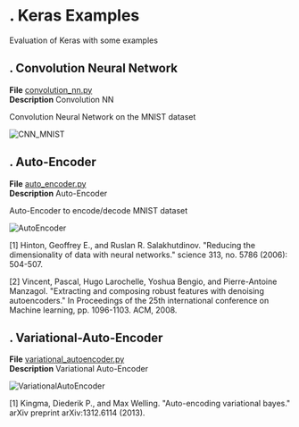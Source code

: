 # . Keras Examples

Evaluation of Keras with some examples

## . Convolution Neural Network

**File** [convolution_nn.py](https://github.com/vincentbonnetcg/Numerical-Bric-a-Brac/tree/master/neural_network/Keras_examples/convolution_nn.py)<br>
**Description** Convolution NN

Convolution Neural Network on the MNIST dataset

![CNN_MNIST](https://github.com/vincentbonnetcg/Numerical-Bric-a-Brac/blob/master/neural_network/img/nn_mnist.png)

## . Auto-Encoder
**File** [auto_encoder.py](https://github.com/vincentbonnetcg/Numerical-Bric-a-Brac/tree/master/neural_network/Keras_examples/autoencoder.py)<br>
**Description** Auto-Encoder

Auto-Encoder to encode/decode MNIST dataset

![AutoEncoder](https://github.com/vincentbonnetcg/Numerical-Bric-a-Brac/blob/master/neural_network/img/fashion_mnist_autoencoder.png)

[1] Hinton, Geoffrey E., and Ruslan R. Salakhutdinov. "Reducing the dimensionality of data with neural networks." science 313, no. 5786 (2006): 504-507.

[2] Vincent, Pascal, Hugo Larochelle, Yoshua Bengio, and Pierre-Antoine Manzagol. "Extracting and composing robust features with denoising autoencoders." In Proceedings of the 25th international conference on Machine learning, pp. 1096-1103. ACM, 2008. 

## . Variational-Auto-Encoder
**File** [variational_autoencoder.py](https://github.com/vincentbonnetcg/Numerical-Bric-a-Brac/tree/master/neural_network/Keras_examples/variational_autoencoder.py)<br>
**Description** Variational Auto-Encoder

![VariationalAutoEncoder](https://github.com/vincentbonnetcg/Numerical-Bric-a-Brac/blob/master/neural_network/img/variational_auto_encoder.png)

[1] Kingma, Diederik P., and Max Welling. "Auto-encoding variational bayes." arXiv preprint arXiv:1312.6114 (2013).


